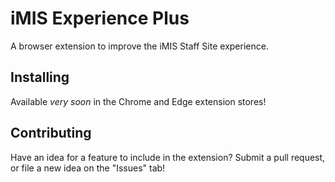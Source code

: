 # iMIS Experience Plus

A browser extension to improve the iMIS Staff Site experience.

## Installing

Available *very soon* in the Chrome and Edge extension stores!

## Contributing

Have an idea for a feature to include in the extension? Submit a pull request, or file a new idea on the "Issues" tab!
